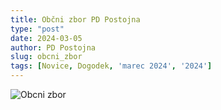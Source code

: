```yaml
---
title: Občni zbor PD Postojna
type: "post"
date: 2024-03-05
author: PD Postojna
slug: obcni_zbor
tags: [Novice, Dogodek, 'marec 2024', '2024']
---
```


![Obcni zbor](/img/posts/vabilo-obcni-zbor-24.png)